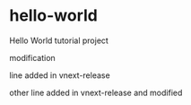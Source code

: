 # hello-world

Hello World tutorial project

modification

line added in vnext-release

other line added in vnext-release and modified
